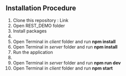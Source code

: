 <!DOCTYPE html>
<html lang="en">

<head>
  <meta charset="UTF-8">
  <meta name="viewport" content="width=device-width, initial-scale=1.0">
</head>

<body>
  <h2>Installation Procedure</h2>
  <ol>
    <li>Clone this repository : <link rel="stylesheet" href="https://github.com/VishwasPrabhu18/Web-Technology.git">Link</li>
    <li>Open REST_DEMO folder</li>
    <li>Install packages</li>
    <li>
      <li>Open Terminal in <i>client</i> folder and run <b>npm install</b></li>
      <li>Open Terminal in <i>server</i> folder and run <b>npm install</b></li>
    </li>
    <li>Run the application</li>
    <li>
      <li>Open Terminal in <i>server</i> folder and run <b>npm run dev</b></li>
      <li>Open Terminal in <i>client</i> folder and run <b>npm start</b></li>
    </li>
  </ol>
</body>

</html>